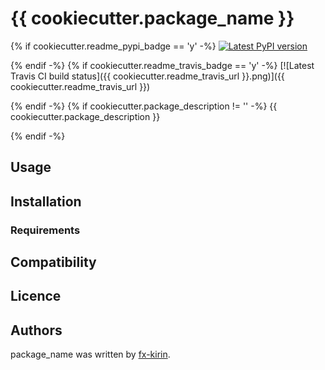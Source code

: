 # {{ cookiecutter.package_name }}

{% if cookiecutter.readme_pypi_badge == 'y' -%}
[![Latest PyPI version](https://img.shields.io/pypi/v/package_name.svg)](https://pypi.python.org/pypi/package_name)

{% endif -%}
{% if cookiecutter.readme_travis_badge == 'y' -%}
[![Latest Travis CI build status]({{ cookiecutter.readme_travis_url }}.png)]({{ cookiecutter.readme_travis_url }})

{% endif -%}
{% if cookiecutter.package_description != '' -%}
{{ cookiecutter.package_description }}

{% endif -%}
## Usage

## Installation

### Requirements

## Compatibility

## Licence

## Authors

package\_name was written by [fx-kirin](fx.kirin@gmail.com).
